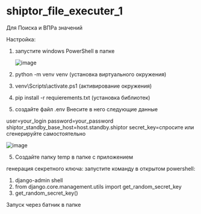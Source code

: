 # shiptor_file_executer_1
Для Поиска и ВПРа значений

Настройка:

1) запустите windows PowerShell в папке

   ![image](https://github.com/Knaifovski/shiptor_file_executer_1/assets/31153601/8518241e-cbfb-4158-80b4-99adf58719b8)

3) python -m venv venv  (установка виртуального окружения)
4) venv\Scripts\activate.ps1 (активирование окружения)
2) pip install -r requierements.txt (установка библиотек)
4) создайте файл .env
Внесите в него следующие данные

user=your_login 
password=your_password 
shiptor_standby_base_host=host.standby.shiptor 
secret_key=спросите или сгенерируйте самостоятельно  

![image](https://github.com/Knaifovski/shiptor_file_executer_1/assets/31153601/74f37360-1e8a-417b-86d4-c2d3254b6d30)

5) Создайте папку temp в папке с приложением

генерация секретного ключа:
запустите команду в открытом powershell:
1) django-admin shell
2) from django.core.management.utils import get_random_secret_key  
3) get_random_secret_key()


Запуск через батник в папке
